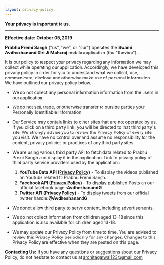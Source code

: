 ```yaml
---
layout: privacy-policy
---
```


**Your privacy is important to us.**

* * *
**Effective date: October 05, 2019**

**Prabhu Premi Sangh** ("us", "we", or "our") operates the **Swami Avdheshanand Giri Ji Maharaj** mobile application (the "Service").

It is our policy to respect your privacy regarding any information we may collect while operating our application. Accordingly, we have developed this privacy policy in order for you to understand what we collect, use, communicate, disclose and otherwise make use of personal information. We have outlined our privacy policy below.

*   We do not collect any personal information information from the users in our application.

*   We do not sell, trade, or otherwise transfer to outside parties your Personally Identifiable Information.

*   Our Service may contain links to other sites that are not operated by us. If you click on a third party link, you will be directed to that third party's site. We strongly advise you to review the Privacy Policy of every site you visit. We have no control over and assume no responsibility for the content, privacy policies or practices of any third party sites.

*   We are using various third party API to fetch data related to Prabhu Premi Sangh and display it in the application. Link to privacy policy of third party service providers used by the application :
     1. **YouTube Data API [(Privacy Policy)](http://www.google.com/policies/privacy)** - To display the videos published on Youtube related to Prabhu Premi Sangh.
     2. **Facebook API [(Privacy Policy)](https://www.facebook.com/policy.php)** - To display published Posts on our official facebook page :**AvdheshanandG**.
     3. **Twitter API [(Privacy Policy)](https://twitter.com/privacy)** - To display tweets from our official twitter handle:**@AvdheshanandG**
     
*   We donot allow third party to serve content, including advertisements.     

*   We do not collect information from children aged 13-18 since this application is also available for children aged 13-18.

*   We may update our Privacy Policy from time to time. You are advised to review this Privacy Policy periodically for any changes. Changes to this Privacy Policy are effective when they are posted on this page.

**Contacting Us:** 
If you have any questions or suggestions about our Privacy Policy, do not hesitate to contact us at architagarwal123@gmail.com.
      
